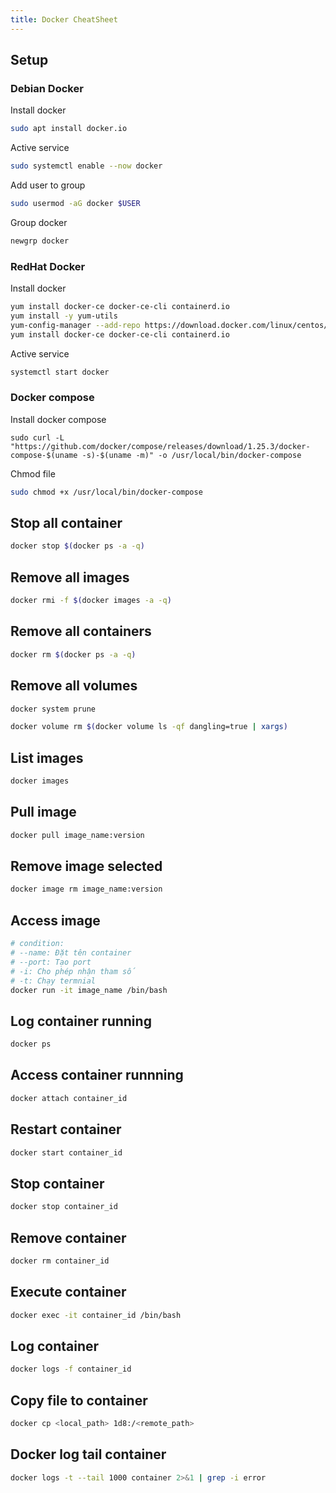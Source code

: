 ```yaml
---
title: Docker CheatSheet
---
```


## Setup

### Debian Docker

Install docker

```bash
sudo apt install docker.io
```

Active service

```bash
sudo systemctl enable --now docker
```

Add user to group

```bash
sudo usermod -aG docker $USER
```

Group docker

```bash
newgrp docker
```

### RedHat Docker

Install docker

```bash
yum install docker-ce docker-ce-cli containerd.io
yum install -y yum-utils
yum-config-manager --add-repo https://download.docker.com/linux/centos/docker-ce.repo
yum install docker-ce docker-ce-cli containerd.io
```

Active service

```bash
systemctl start docker
```

### Docker compose

Install docker compose

```
sudo curl -L "https://github.com/docker/compose/releases/download/1.25.3/docker-compose-$(uname -s)-$(uname -m)" -o /usr/local/bin/docker-compose
```

Chmod file

```bash
sudo chmod +x /usr/local/bin/docker-compose
```

## Stop all container

```bash
docker stop $(docker ps -a -q)
```

## Remove all images

```bash
docker rmi -f $(docker images -a -q)
```

## Remove all containers

```bash
docker rm $(docker ps -a -q)
```

## Remove all volumes

```bash
docker system prune
```

```bash
docker volume rm $(docker volume ls -qf dangling=true | xargs)
```

## List images

```bash
docker images
```

## Pull image

```bash
docker pull image_name:version
```

## Remove image selected

```bash
docker image rm image_name:version
```

## Access image

```bash
# condition:
# --name: Đặt tên container
# --port: Tạo port
# -i: Cho phép nhận tham số
# -t: Chạy termnial
docker run -it image_name /bin/bash
```

## Log container running

```bash
docker ps
```

## Access container runnning

```bash
docker attach container_id
```

## Restart container

```bash
docker start container_id
```

## Stop container

```bash
docker stop container_id
```

## Remove container

```bash
docker rm container_id
```

## Execute container

```bash
docker exec -it container_id /bin/bash
```

## Log container

```bash
docker logs -f container_id
```

## Copy file to container

```bash
docker cp <local_path> 1d8:/<remote_path>
```

## Docker log tail container

```bash
docker logs -t --tail 1000 container 2>&1 | grep -i error
```
